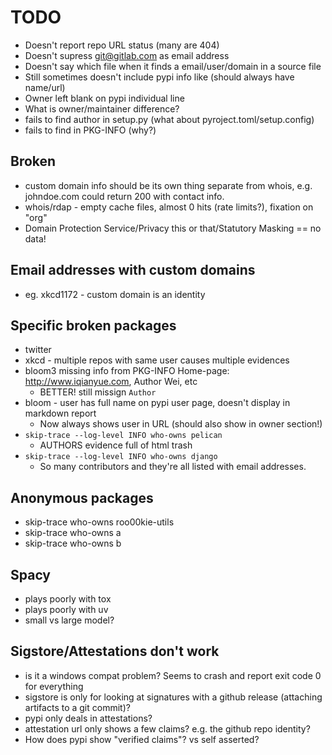 # TODO

- Doesn't report repo URL status (many are 404)
- Doesn't supress git@gitlab.com as email address
- Doesn't say which file when it finds a email/user/domain in a source file
- Still sometimes doesn't include pypi info like (should always have name/url)
- Owner left blank on pypi individual line
- What is owner/maintainer difference?
- fails to find author in setup.py (what about pyroject.toml/setup.config)
- fails to find in PKG-INFO (why?)

## Broken

- custom domain info should be its own thing separate from whois, e.g. johndoe.com could return 200 with contact info.
- whois/rdap - empty cache files, almost 0 hits (rate limits?), fixation on "org"
- Domain Protection Service/Privacy this or that/Statutory Masking == no data!


## Email addresses with custom domains

- eg. xkcd1172 - custom domain is an identity

## Specific broken packages

- twitter
- xkcd - multiple repos with same user causes multiple evidences
- bloom3 missing info from PKG-INFO  Home-page: http://www.iqianyue.com, Author Wei, etc
  - BETTER! still missign `Author`
- bloom - user has full name on pypi user page, doesn't display in markdown report
  - Now always shows user in URL (should also show in owner section!)
- `skip-trace --log-level INFO who-owns pelican`
  - AUTHORS evidence full of html trash
- `skip-trace --log-level INFO who-owns django`
  - So many contributors and they're all listed with email addresses.


## Anonymous packages
- skip-trace who-owns roo00kie-utils
- skip-trace who-owns a
- skip-trace who-owns b


## Spacy 

- plays poorly with tox
- plays poorly with uv
- small vs large model?

## Sigstore/Attestations don't work

- is it a windows compat problem? Seems to crash and report exit code 0 for everything
- sigstore is only for looking at signatures with a github release (attaching artifacts to a git commit)?
- pypi only deals in attestations?
- attestation url only shows a few claims? e.g. the github repo identity?
- How does pypi show "verified claims"? vs self asserted?
